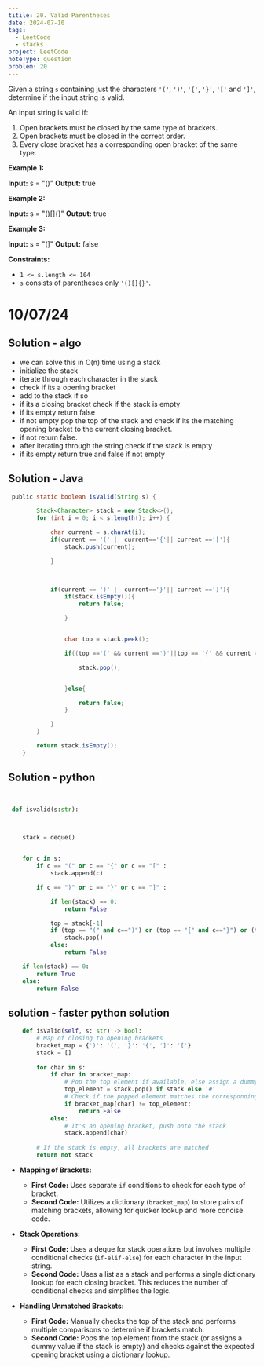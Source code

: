 ```yaml
---
titile: 20. Valid Parentheses
date: 2024-07-10
tags:
  - LeetCode
  - stacks
project: LeetCode
noteType: question
problem: 20
---
```

Given a string `s` containing just the characters `'('`, `')'`, `'{'`, `'}'`, `'['` and `']'`, determine if the input string is valid.

An input string is valid if:

1. Open brackets must be closed by the same type of brackets.
2. Open brackets must be closed in the correct order.
3. Every close bracket has a corresponding open bracket of the same type.

**Example 1:**

**Input:** s = "()"
**Output:** true

**Example 2:**

**Input:** s = "()[]{}"
**Output:** true

**Example 3:**

**Input:** s = "(]"
**Output:** false

**Constraints:**

- `1 <= s.length <= 104`
- `s` consists of parentheses only `'()[]{}'`.


# 10/07/24

## Solution - algo

- we can solve this in O(n) time using a stack
- initialize the stack
- iterate through each character in the stack
- check if its a opening bracket
- add to the stack if so
- if its a closing bracket check if the stack is empty
- if its empty return false
- if not empty pop the top of the stack and check if its the matching opening bracket to the current closing bracket.
- if not return false.
- after iterating through the string check if the stack is empty
- if its empty return true and false if not empty


## Solution - Java

```java
 public static boolean isValid(String s) {

        Stack<Character> stack = new Stack<>();
        for (int i = 0; i < s.length(); i++) {

            char current = s.charAt(i);
            if(current == '(' || current=='{'|| current =='['){
                stack.push(current);

            }

  

            if(current == ')' || current=='}'|| current ==']'){
                if(stack.isEmpty()){
                    return false;

                }


                char top = stack.peek();

                if((top =='(' && current ==')'||top == '{' && current =='}' || top =='[' && current ==']' )){

                    stack.pop();


                }else{

                    return false;
                }

            }
        }

        return stack.isEmpty();
    }
```

## Solution - python

```python


 def isvalid(s:str):

  

    stack = deque()


    for c in s:
        if c == "(" or c == "{" or c == "[" :
            stack.append(c)

        if c == ")" or c == "}" or c == "]" :

            if len(stack) == 0:
                return False

            top = stack[-1]
            if (top == "(" and c==")") or (top == "{" and c=="}") or (top == "[" and c=="]"):
                stack.pop()
            else:
                return False

    if len(stack) == 0:
        return True
    else:
        return False
```


## solution - faster python solution

```python
    def isValid(self, s: str) -> bool:
        # Map of closing to opening brackets
        bracket_map = {')': '(', '}': '{', ']': '['}
        stack = []
        
        for char in s:
            if char in bracket_map:
                # Pop the top element if available, else assign a dummy value
                top_element = stack.pop() if stack else '#'
                # Check if the popped element matches the corresponding opening bracket
                if bracket_map[char] != top_element:
                    return False
            else:
                # It's an opening bracket, push onto the stack
                stack.append(char)
        
        # If the stack is empty, all brackets are matched
        return not stack

```


- **Mapping of Brackets:**
    
    - **First Code:** Uses separate `if` conditions to check for each type of bracket.
    - **Second Code:** Utilizes a dictionary (`bracket_map`) to store pairs of matching brackets, allowing for quicker lookup and more concise code.
- **Stack Operations:**
    
    - **First Code:** Uses a deque for stack operations but involves multiple conditional checks (`if-elif-else`) for each character in the input string.
    - **Second Code:** Uses a list as a stack and performs a single dictionary lookup for each closing bracket. This reduces the number of conditional checks and simplifies the logic.
- **Handling Unmatched Brackets:**
    
    - **First Code:** Manually checks the top of the stack and performs multiple comparisons to determine if brackets match.
    - **Second Code:** Pops the top element from the stack (or assigns a dummy value if the stack is empty) and checks against the expected opening bracket using a dictionary lookup.

